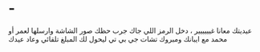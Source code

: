 # -
عيديتك معانا غيييييير ، دخل الرمز اللي جاك جرب حظك صور الشاشة وارسلها لعمر أو محمد مع ايبانك ومبروك تشات جي بي تي ليحول لك المبلغ تلقائي وعاد عيدك
